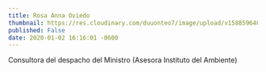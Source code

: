 ```yaml
---
title: Rosa Anna Oviedo
thumbnail: https://res.cloudinary.com/duuonteo7/image/upload/v1588596485/Profesores/WhatsApp_Image_2020-05-04_at_9-removebg-preview.png
published: False
date: 2020-01-02 16:16:01 -0600
---
```


Consultora del despacho del Ministro
 (Asesora Instituto del Ambiente)

